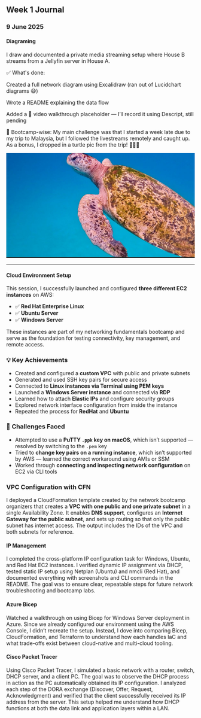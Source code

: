 ## Week 1 Journal 

### 9 June 2025

#### Diagraming

I draw and documented a private media streaming setup where House B streams from a Jellyfin server in House A. 

✅ What's done:

Created a full network diagram using Excalidraw (ran out of Lucidchart diagrams 😅)

Wrote a README explaining the data flow

Added a 🎥 video walkthrough placeholder — I’ll record it using Descript, still pending

🐢 Bootcamp-wise: My main challenge was that I started a week late due to my trip to Malaysia, but I followed the livestreams remotely and caught up.
As a bonus, I dropped in a turtle pic from the trip! 🐢📸🌴

![turtle](assets/turtle.jpeg)

---

#### Cloud Environment Setup

This session, I successfully launched and configured **three different EC2 instances** on AWS:

* ✅ **Red Hat Enterprise Linux**
* ✅ **Ubuntu Server**
* ✅ **Windows Server**

These instances are part of my networking fundamentals bootcamp and serve as the foundation for testing connectivity, key management, and remote access.


### 💡 **Key Achievements**

* Created and configured a **custom VPC** with public and private subnets
* Generated and used SSH key pairs for secure access
* Connected to **Linux instances via Terminal using PEM keys**
* Launched a **Windows Server instance** and connected via **RDP**
* Learned how to attach **Elastic IPs** and configure security groups
* Explored network interface configuration from inside the instance
* Repeated the process for **RedHat** and **Ubuntu**

### 🚧 **Challenges Faced**

* Attempted to use a **PuTTY `.ppk` key on macOS**, which isn’t supported — resolved by switching to the `.pem` key
* Tried to **change key pairs on a running instance**, which isn’t supported by AWS — learned the correct workaround using AMIs or SSM
* Worked through **connecting and inspecting network configuration** on EC2 via CLI tools

### **VPC Configuration with CFN** 

I deployed a CloudFormation template created by the network bootcamp organizers that creates a **VPC with one public and one private subnet** in a single Availability Zone. It enables **DNS support**, configures an **Internet Gateway for the public subnet**, and sets up routing so that only the public subnet has internet access. The output includes the IDs of the VPC and both subnets for reference.

#### IP Management 

I completed the cross-platform IP configuration task for Windows, Ubuntu, and Red Hat EC2 instances. I verified dynamic IP assignment via DHCP, tested static IP setup using Netplan (Ubuntu) and nmcli (Red Hat), and documented everything with screenshots and CLI commands in the README. The goal was to ensure clear, repeatable steps for future network troubleshooting and bootcamp labs.

#### Azure Bicep

Watched a walkthrough on using Bicep for Windows Server deployment in Azure. Since we already configured our environment using the AWS Console, I didn’t recreate the setup. Instead, I dove into comparing Bicep, CloudFormation, and Terraform to understand how each handles IaC and what trade-offs exist between cloud-native and multi-cloud tooling.

#### Cisco Packet Tracer

Using Cisco Packet Tracer, I simulated a basic network with a router, switch, DHCP server, and a client PC. The goal was to observe the DHCP process in action as the PC automatically obtained its IP configuration. I analyzed each step of the DORA exchange (Discover, Offer, Request, Acknowledgment) and verified that the client successfully received its IP address from the server. This setup helped me understand how DHCP functions at both the data link and application layers within a LAN.


